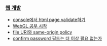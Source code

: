 ### [웹 개발](http://blog.seulgi.kim/search/label/web)
* [console에서 html page validate하기](http://blog.seulgi.kim/2014/03/html5-lint-console-html-page-validate.html)
* [WebGL 공부 시작](http://blog.seulgi.kim/2014/12/learning-webgl.html)
* [file URI와 same-origin policy](http://blog.seulgi.kim/2014/12/file-uri-same-origin-policy.html)
* [confirm password 필드는 더 이상 필요 없는가](http://blog.seulgi.kim/2015/09/why-the-confirm-password-field-must-live.html)
